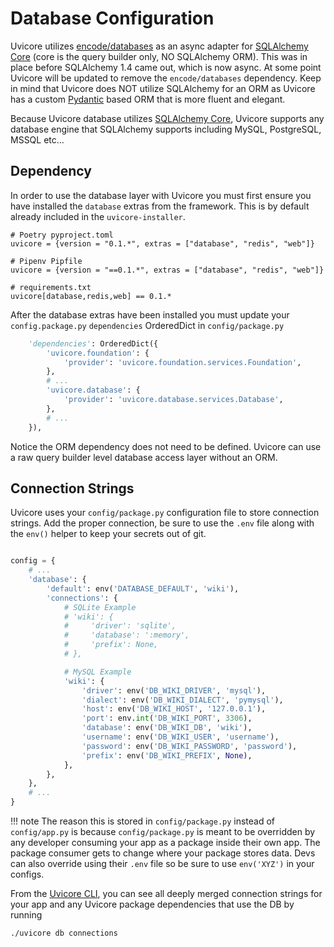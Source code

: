 # Database Configuration

Uvicore utilizes [encode/databases](https://github.com/encode/databases) as an async adapter for [SQLAlchemy Core](https://docs.sqlalchemy.org/en/13/core/tutorial.html) (core is the query builder only, NO SQLAlchemy ORM).  This was in place before SQLAlchemy 1.4 came out, which is now async.  At some point Uvicore will be updated to remove the `encode/databases` dependency.  Keep in mind that Uvicore does NOT utilize SQLAlchemy for an ORM as Uvicore has a custom [Pydantic](/orm-pydantic/) based ORM that is more fluent and elegant.

Because Uvicore database utilizes [SQLAlchemy Core](https://docs.sqlalchemy.org/en/13/core/tutorial.html), Uvicore supports any database engine that SQLAlchemy supports including MySQL, PostgreSQL, MSSQL etc...


## Dependency

In order to use the database layer with Uvicore you must first ensure you have installed the `database` extras from the framework.  This is by default already included in the `uvicore-installer`.
```
# Poetry pyproject.toml
uvicore = {version = "0.1.*", extras = ["database", "redis", "web"]}

# Pipenv Pipfile
uvicore = {version = "==0.1.*", extras = ["database", "redis", "web"]}

# requirements.txt
uvicore[database,redis,web] == 0.1.*
```

After the database extras have been installed you must update your `config.package.py` `dependencies` OrderedDict in `config/package.py`
```python
    'dependencies': OrderedDict({
        'uvicore.foundation': {
            'provider': 'uvicore.foundation.services.Foundation',
        },
        # ...
        'uvicore.database': {
            'provider': 'uvicore.database.services.Database',
        },
        # ...
    }),
```

Notice the ORM dependency does not need to be defined.  Uvicore can use a raw query builder level database access layer without an ORM.


## Connection Strings

Uvicore uses your `config/package.py` configuration file to store connection strings. Add the proper connection, be sure to use the `.env` file along with the `env()` helper to keep your secrets out of git.

```python

config = {
    # ...
    'database': {
        'default': env('DATABASE_DEFAULT', 'wiki'),
        'connections': {
            # SQLite Example
            # 'wiki': {
            #     'driver': 'sqlite',
            #     'database': ':memory',
            #     'prefix': None,
            # },

            # MySQL Example
            'wiki': {
                'driver': env('DB_WIKI_DRIVER', 'mysql'),
                'dialect': env('DB_WIKI_DIALECT', 'pymysql'),
                'host': env('DB_WIKI_HOST', '127.0.0.1'),
                'port': env.int('DB_WIKI_PORT', 3306),
                'database': env('DB_WIKI_DB', 'wiki'),
                'username': env('DB_WIKI_USER', 'username'),
                'password': env('DB_WIKI_PASSWORD', 'password'),
                'prefix': env('DB_WIKI_PREFIX', None),
            },
        },
    },
    # ...
}
```
!!! note
    The reason this is stored in `config/package.py` instead of `config/app.py` is because `config/package.py` is meant to be overridden by any developer consuming your app as a package inside their own app.  The package consumer gets to change where your package stores data.  Devs can also override using their `.env` file so be sure to use `env('XYZ')` in your configs.

From the [Uvicore CLI](/cli/), you can see all deeply merged connection strings for your app and any Uvicore package dependencies that use the DB by running
```bash
./uvicore db connections
```
